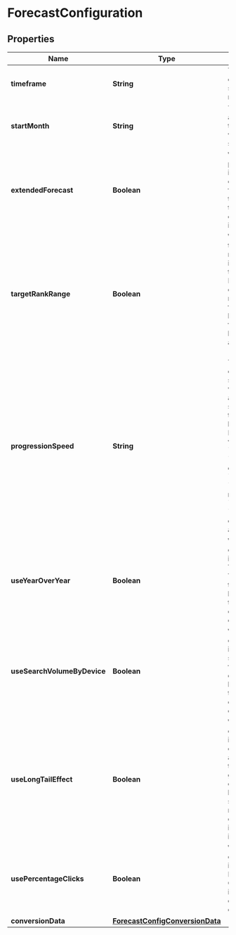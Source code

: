 # ForecastConfiguration

## Properties
Name | Type | Description | Notes
------------ | ------------- | ------------- | -------------
**timeframe** | **String** | The duration of the scenario in months. |  [optional]
**startMonth** | **String** | The month and year when the scenario was set to start. |  [optional]
**extendedForecast** | **Boolean** | Whether the projection includes the extended forecast timeframe and the results estimated for it. |  [optional]
**targetRankRange** | **Boolean** | Whether the target rank range option is enabled for the Objective. If &#x27;true&#x27;, the estimated results of the forecast will be returned for both the lower (worst) and the higher (best) target. |  [optional]
**progressionSpeed** | **String** | The user-configured speed at which the average selected target rank will be reached.  Possible values are &#x60;conservative&#x60;, &#x60;mostly conservative&#x60;, &#x60;moderate&#x60;, &#x60;mostly moderate&#x60;, &#x60;optimistic&#x60;, &#x60;mostly optimistic&#x60;, and &#x60;custom&#x60;. |  [optional]
**useYearOverYear** | **Boolean** | Whether the option to include the Year-over-Year search trends of the keywords in the forecast calculation is enabled. |  [optional]
**useSearchVolumeByDevice** | **Boolean** | Whether the option to include the search volume for each device of the keywords in the forecast calculation is enabled. |  [optional]
**useLongTailEffect** | **Boolean** | Whether the option to include the estimation of additional traffic generated by other keywords semantically related to the ones included in the forecast is enabled. |  [optional]
**usePercentageClicks** | **Boolean** | Whether the option to include the Percentage Clicks metric in the forecast calculation is enabled. |  [optional]
**conversionData** | [**ForecastConfigConversionData**](ForecastConfigConversionData.md) |  |  [optional]
